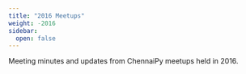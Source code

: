 ```yaml
---
title: "2016 Meetups"
weight: -2016
sidebar:
  open: false
---
```


Meeting minutes and updates from ChennaiPy meetups held in 2016.
